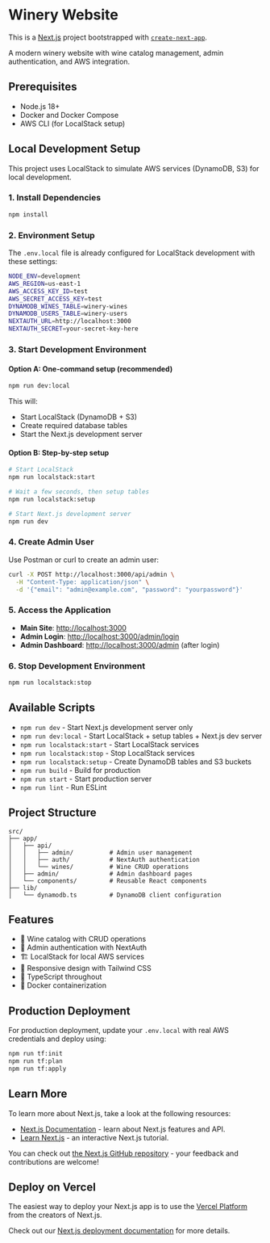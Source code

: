 # Winery Website

This is a [Next.js](https://nextjs.org) project bootstrapped with [`create-next-app`](https://nextjs.org/docs/app/api-reference/cli/create-next-app).

A modern winery website with wine catalog management, admin authentication, and AWS integration.

## Prerequisites

- Node.js 18+
- Docker and Docker Compose
- AWS CLI (for LocalStack setup)

## Local Development Setup

This project uses LocalStack to simulate AWS services (DynamoDB, S3) for local development.

### 1. Install Dependencies

```bash
npm install
```

### 2. Environment Setup

The `.env.local` file is already configured for LocalStack development with these settings:

```bash
NODE_ENV=development
AWS_REGION=us-east-1
AWS_ACCESS_KEY_ID=test
AWS_SECRET_ACCESS_KEY=test
DYNAMODB_WINES_TABLE=winery-wines
DYNAMODB_USERS_TABLE=winery-users
NEXTAUTH_URL=http://localhost:3000
NEXTAUTH_SECRET=your-secret-key-here
```

### 3. Start Development Environment

#### Option A: One-command setup (recommended)

```bash
npm run dev:local
```

This will:

- Start LocalStack (DynamoDB + S3)
- Create required database tables
- Start the Next.js development server

#### Option B: Step-by-step setup

```bash
# Start LocalStack
npm run localstack:start

# Wait a few seconds, then setup tables
npm run localstack:setup

# Start Next.js development server
npm run dev
```

### 4. Create Admin User

Use Postman or curl to create an admin user:

```bash
curl -X POST http://localhost:3000/api/admin \
  -H "Content-Type: application/json" \
  -d '{"email": "admin@example.com", "password": "yourpassword"}'
```

### 5. Access the Application

- **Main Site**: [http://localhost:3000](http://localhost:3000)
- **Admin Login**: [http://localhost:3000/admin/login](http://localhost:3000/admin/login)
- **Admin Dashboard**: [http://localhost:3000/admin](http://localhost:3000/admin) (after login)

### 6. Stop Development Environment

```bash
npm run localstack:stop
```

## Available Scripts

- `npm run dev` - Start Next.js development server only
- `npm run dev:local` - Start LocalStack + setup tables + Next.js dev server
- `npm run localstack:start` - Start LocalStack services
- `npm run localstack:stop` - Stop LocalStack services  
- `npm run localstack:setup` - Create DynamoDB tables and S3 buckets
- `npm run build` - Build for production
- `npm run start` - Start production server
- `npm run lint` - Run ESLint

## Project Structure

```text
src/
├── app/
│   ├── api/
│   │   ├── admin/          # Admin user management
│   │   ├── auth/           # NextAuth authentication
│   │   └── wines/          # Wine CRUD operations
│   ├── admin/              # Admin dashboard pages
│   └── components/         # Reusable React components
├── lib/
│   └── dynamodb.ts         # DynamoDB client configuration
```

## Features

- 🍷 Wine catalog with CRUD operations
- 🔐 Admin authentication with NextAuth
- 🏗️ LocalStack for local AWS services
- 📱 Responsive design with Tailwind CSS
- 🚀 TypeScript throughout
- 🐳 Docker containerization

## Production Deployment

For production deployment, update your `.env.local` with real AWS credentials and deploy using:

```bash
npm run tf:init
npm run tf:plan
npm run tf:apply
```

## Learn More

To learn more about Next.js, take a look at the following resources:

- [Next.js Documentation](https://nextjs.org/docs) - learn about Next.js features and API.
- [Learn Next.js](https://nextjs.org/learn) - an interactive Next.js tutorial.

You can check out [the Next.js GitHub repository](https://github.com/vercel/next.js) - your feedback and contributions are welcome!

## Deploy on Vercel

The easiest way to deploy your Next.js app is to use the [Vercel Platform](https://vercel.com/new?utm_medium=default-template&filter=next.js&utm_source=create-next-app&utm_campaign=create-next-app-readme) from the creators of Next.js.

Check out our [Next.js deployment documentation](https://nextjs.org/docs/app/building-your-application/deploying) for more details.

